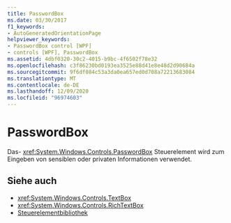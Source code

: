 ```yaml
---
title: PasswordBox
ms.date: 03/30/2017
f1_keywords:
- AutoGeneratedOrientationPage
helpviewer_keywords:
- PasswordBox control [WPF]
- controls [WPF], PasswordBox
ms.assetid: 4dbf0320-30c2-4015-b9bc-4f6502f78e32
ms.openlocfilehash: c3f86230bd0193ea3525e88d41e8e48d2d90684a
ms.sourcegitcommit: 9f6df084c53a3da0ea657ed0d708a72213683084
ms.translationtype: MT
ms.contentlocale: de-DE
ms.lasthandoff: 12/09/2020
ms.locfileid: "96974603"
---
```

# <a name="passwordbox"></a>PasswordBox
Das- <xref:System.Windows.Controls.PasswordBox> Steuerelement wird zum Eingeben von sensiblen oder privaten Informationen verwendet.  
  
## <a name="see-also"></a>Siehe auch

- <xref:System.Windows.Controls.TextBox>
- <xref:System.Windows.Controls.RichTextBox>
- [Steuerelementbibliothek](control-library.md)

